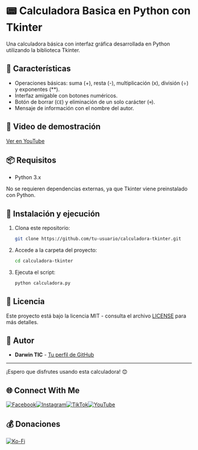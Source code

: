 # 📟 Calculadora Basica en Python con Tkinter

Una calculadora básica con interfaz gráfica desarrollada en Python utilizando la biblioteca Tkinter.

## 🚀 Características

- Operaciones básicas: suma (+), resta (-), multiplicación (x), división (÷) y exponentes (**).
- Interfaz amigable con botones numéricos.
- Botón de borrar (`CE`) y eliminación de un solo carácter (`⌫`).
- Mensaje de información con el nombre del autor.

## 🎥 Video de demostración

[Ver en YouTube](https://www.youtube.com/shorts/kX2XV99zvRk)

## 📦 Requisitos

- Python 3.x

No se requieren dependencias externas, ya que Tkinter viene preinstalado con Python.

## 🔧 Instalación y ejecución

1. Clona este repositorio:

   ```sh
   git clone https://github.com/tu-usuario/calculadora-tkinter.git
   ```

2. Accede a la carpeta del proyecto:

   ```sh
   cd calculadora-tkinter
   ```

3. Ejecuta el script:

   ```sh
   python calculadora.py
   ```

## 📝 Licencia

Este proyecto está bajo la licencia MIT - consulta el archivo [LICENSE](LICENSE) para más detalles.

## 👤 Autor

- **Darwin TIC** - [Tu perfil de GitHub](https://github.com/DarwinTics)

---
¡Espero que disfrutes usando esta calculadora! 😊

## 🌐 Connect With Me
[![Facebook](https://img.shields.io/badge/Facebook-%231877F2.svg?logo=Facebook&logoColor=white)](https://facebook.com/share/15ZGiukTXG/)[![Instagram](https://img.shields.io/badge/Instagram-%23E4405F.svg?logo=Instagram&logoColor=white)](https://www.instagram.com/darwintics)[![TikTok](https://img.shields.io/badge/TikTok-%23000000.svg?logo=TikTok&logoColor=white)](https://www.tiktok.com/@darwin.tic)[![YouTube](https://img.shields.io/badge/YouTube-%23FF0000.svg?logo=YouTube&logoColor=white)](https://youtube.com/@darwintics?si=HCU-OaItUkgAgoiG)  

## 💰 Donaciones
[![Ko-Fi](https://img.shields.io/badge/Ko--fi-F16061?style=for-the-badge&logo=ko-fi&logoColor=white)](https://ko-fi.com/darwintics)


